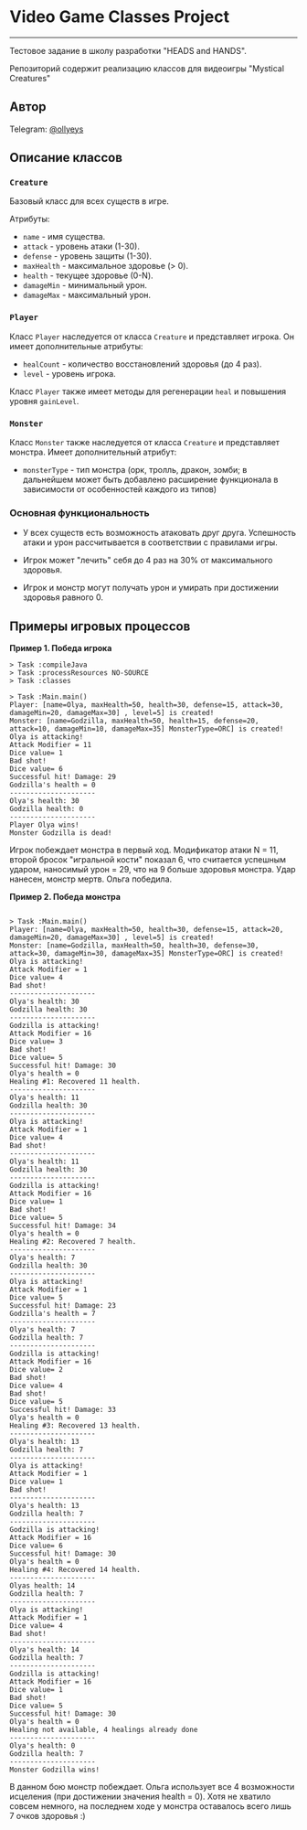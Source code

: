 # Video Game Classes Project

---------

Тестовое задание в школу разработки "HEADS and HANDS".

Репозиторий содержит реализацию классов для видеоигры "Mystical Creatures"

## Автор

Telegram: [@ollyeys](https://t.me/ollyeys)

## Описание классов

### `Creature`

Базовый класс для всех существ в игре.

Атрибуты:

- `name` - имя существа.
- `attack` - уровень атаки (1-30).
- `defense` - уровень защиты (1-30).
- `maxHealth` - максимальное здоровье (> 0).
- `health` - текущее здоровье (0-N).
- `damageMin` - минимальный урон.
- `damageMax` - максимальный урон.

### `Player`

Класс `Player` наследуется от класса `Creature` и представляет игрока. Он имеет дополнительные атрибуты:

- `healCount` - количество восстановлений здоровья (до 4 раз).
- `level` - уровень игрока.

Класс `Player` также имеет методы для регенерации `heal` и повышения уровня `gainLevel`.

### `Monster`

Класс `Monster` также наследуется от класса `Creature` и представляет монстра. Имеет дополнительный атрибут:

- `monsterType` - тип монстра (орк, тролль, дракон, зомби; в дальнейшем может быть добавлено расширение функционала
в зависимости от особенностей каждого из типов)

### Основная функциональность

- У всех существ есть возможность атаковать друг друга. Успешность атаки и урон рассчитывается в 
соответствии с правилами игры.

- Игрок может "лечить" себя до 4 раз на 30% от максимального здоровья.

- Игрок и монстр могут получать урон и умирать при достижении здоровья равного 0.

## Примеры игровых процессов

**Пример 1. Победа игрока**

```text
> Task :compileJava
> Task :processResources NO-SOURCE
> Task :classes

> Task :Main.main()
Player: [name=Olya, maxHealth=50, health=30, defense=15, attack=30, damageMin=20, damageMax=30] , level=5] is created!
Monster: [name=Godzilla, maxHealth=50, health=15, defense=20, attack=10, damageMin=10, damageMax=35] MonsterType=ORC] is created!
Olya is attacking!
Attack Modifier = 11
Dice value= 1
Bad shot!
Dice value= 6
Successful hit! Damage: 29
Godzilla's health = 0
---------------------
Olya's health: 30
Godzilla health: 0
---------------------
Player Olya wins!
Monster Godzilla is dead!
```

Игрок побеждает монстра в первый ход. Модификатор атаки N = 11, второй бросок 
"игральной кости" показал 6, что считается успешным ударом, наносимый урон = 29, что на 9 
больше здоровья монстра. Удар нанесен, монстр мертв. Ольга победила.


**Пример 2. Победа монстра**

```text

> Task :Main.main()
Player: [name=Olya, maxHealth=50, health=30, defense=15, attack=20, damageMin=20, damageMax=30] , level=5] is created!
Monster: [name=Godzilla, maxHealth=50, health=30, defense=30, attack=30, damageMin=30, damageMax=35] MonsterType=ORC] is created!
Olya is attacking!
Attack Modifier = 1
Dice value= 4
Bad shot!
---------------------
Olya's health: 30
Godzilla health: 30
---------------------
Godzilla is attacking!
Attack Modifier = 16
Dice value= 3
Bad shot!
Dice value= 5
Successful hit! Damage: 30
Olya's health = 0
Healing #1: Recovered 11 health.
---------------------
Olya's health: 11
Godzilla health: 30
---------------------
Olya is attacking!
Attack Modifier = 1
Dice value= 4
Bad shot!
---------------------
Olya's health: 11
Godzilla health: 30
---------------------
Godzilla is attacking!
Attack Modifier = 16
Dice value= 1
Bad shot!
Dice value= 5
Successful hit! Damage: 34
Olya's health = 0
Healing #2: Recovered 7 health.
---------------------
Olya's health: 7
Godzilla health: 30
---------------------
Olya is attacking!
Attack Modifier = 1
Dice value= 5
Successful hit! Damage: 23
Godzilla's health = 7
---------------------
Olya's health: 7
Godzilla health: 7
---------------------
Godzilla is attacking!
Attack Modifier = 16
Dice value= 2
Bad shot!
Dice value= 4
Bad shot!
Dice value= 5
Successful hit! Damage: 33
Olya's health = 0
Healing #3: Recovered 13 health.
---------------------
Olya's health: 13
Godzilla health: 7
---------------------
Olya is attacking!
Attack Modifier = 1
Dice value= 1
Bad shot!
---------------------
Olya's health: 13
Godzilla health: 7
---------------------
Godzilla is attacking!
Attack Modifier = 16
Dice value= 6
Successful hit! Damage: 30
Olya's health = 0
Healing #4: Recovered 14 health.
---------------------
Olyas health: 14
Godzilla health: 7
---------------------
Olya is attacking!
Attack Modifier = 1
Dice value= 4
Bad shot!
---------------------
Olya's health: 14
Godzilla health: 7
---------------------
Godzilla is attacking!
Attack Modifier = 16
Dice value= 1
Bad shot!
Dice value= 5
Successful hit! Damage: 30
Olya's health = 0
Healing not available, 4 healings already done
---------------------
Olya's health: 0
Godzilla health: 7
---------------------
Monster Godzilla wins!
```
В данном бою монстр побеждает.
Ольга использует все 4 возможности исцеления (при достижении значения health = 0).
Хотя не хватило совсем немного, на последнем ходе у монстра оставалось всего лишь 7 очков здоровья :)


